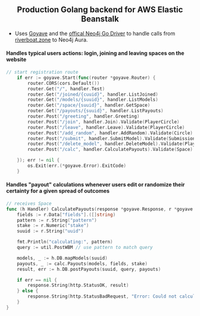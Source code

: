 <h2 align="center">Production Golang backend for AWS Elastic Beanstalk</h2>

- Uses [Goyave](https://goyave.dev/guide/installation.html) and the [offical Neo4j Go Driver](github.com/neo4j/neo4j-go-driver/v5/neo4j) to handle calls from [riverboat.zone](https://riverboat.zone) to Neo4j Aura.
 
#### Handles typical users actions: login, joining and leaving spaces on the website

``` go
// start registration route
	if err := goyave.Start(func(router *goyave.Router) {
		router.CORS(cors.Default())
		router.Get("/", handler.Test)
		router.Get("/joined/{cuuid}", handler.ListJoined)
		router.Get("/models/{suuid}", handler.ListModels)
		router.Get("/space/{suuid}", handler.GetSpace)
		router.Get("/payouts/{suuid}", handler.ListPayouts)
		router.Post("/greeting", handler.Greeting)
		router.Post("/join", handler.Join).Validate(PlayerCircle)
		router.Post("/leave", handler.Leave).Validate(PlayerCircle)
		router.Post("/add_random", handler.AddRandom).Validate(Circle)
		router.Post("/submit", handler.SubmitModel).Validate(Submission)
		router.Post("/delete_model", handler.DeleteModel).Validate(PlayerSpace)
		router.Post("/calc", handler.CalculatePayouts).Validate(Space)

	}); err != nil {
		os.Exit(err.(*goyave.Error).ExitCode)
	}
```

#### Handles "payout" calculations whenever users edit or randomize their certainty for a given spread of outcomes
``` go
// receives Space
func (h Handler) CalculatePayouts(response *goyave.Response, r *goyave.Request) {
	fields := r.Data["fields"].([]string)
	pattern := r.String("pattern")
	stake := r.Numeric("stake")
	suuid := r.String("uuid")

	fmt.Println("calculating:", pattern)
	query := util.PostWBM // use pattern to match query

	models, _ := h.DB.mapModels(suuid)
	payouts, _ := calc.Payouts(models, fields, stake)
	result, err := h.DB.postPayouts(suuid, query, payouts)

	if err == nil {
		response.String(http.StatusOK, result)
	} else {
		response.String(http.StatusBadRequest, "Error: Could not calculate payouts.") // 400
	}
}
```
